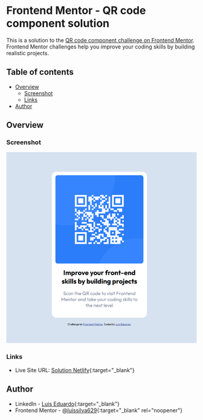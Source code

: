 # Frontend Mentor - QR code component solution

This is a solution to the [QR code component challenge on Frontend Mentor](https://www.frontendmentor.io/challenges/qr-code-component-iux_sIO_H). Frontend Mentor challenges help you improve your coding skills by building realistic projects. 

## Table of contents

- [Overview](#overview)
  - [Screenshot](#screenshot)
  - [Links](#links)
- [Author](#author)

## Overview

### Screenshot

![Screenshot](https://github.com/luissilva629/Frontend-Mentor_QR-Code_Solution/blob/main/images/Screenshot_QR-code-solution.png)

### Links

- Live Site URL: [Solution Netlify](https://main--bright-fudge-0bd80e.netlify.app){:target="_blank"}

## Author

- LinkedIn - [Luis Eduardo](https://www.linkedin.com/in/luís-eduardo/){:target="_blank"}
- Frontend Mentor - [@luissilva629](https://www.frontendmentor.io/profile/luissilva629){:target="_blank" rel="noopener"}
